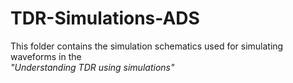 # TDR-Simulations-ADS

This folder contains the simulation schematics used for simulating waveforms in the  
*"Understanding TDR using simulations"*